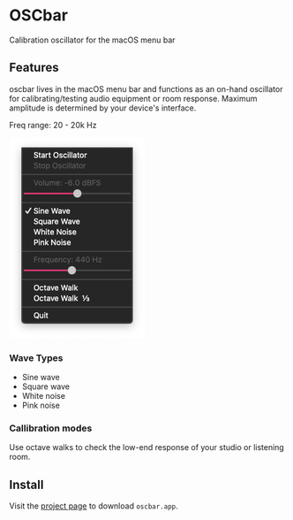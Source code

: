 # OSCbar
Calibration oscillator for the macOS menu bar

## Features
oscbar lives in the macOS menu bar and functions as an on-hand oscillator for calibrating/testing audio equipment or room response.  Maximum amplitude is determined by your device's interface.

Freq range: 20 - 20k Hz

![alt text](https://github.com/cmohnacs/oscbar/blob/main/media/appview.png?raw=true)

### Wave Types
- Sine wave
- Square wave
- White noise
- Pink noise

### Callibration modes
Use octave walks to check the low-end response of your studio or listening room.

## Install
Visit the [project page](https://cmohnacs.github.io/oscbar/) to download ```oscbar.app```.

